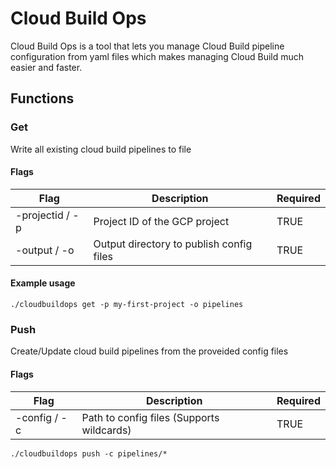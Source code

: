 # Cloud Build Ops

Cloud Build Ops is a tool that lets you manage Cloud Build pipeline configuration from yaml files which makes managing Cloud Build much easier and faster.

## Functions

### Get

Write all existing cloud build pipelines to file

#### Flags

| Flag            | Description                              | Required |
| --------------- | ---------------------------------------- | -------- |
| -projectid / -p | Project ID of the GCP project            | TRUE     |
| -output / -o    | Output directory to publish config files | TRUE     |

#### Example usage

```
./cloudbuildops get -p my-first-project -o pipelines
```

### Push

Create/Update cloud build pipelines from the proveided config files

#### Flags

| Flag         | Description                               | Required |
| ------------ | ----------------------------------------- | -------- |
| -config / -c | Path to config files (Supports wildcards) | TRUE     |

```
./cloudbuildops push -c pipelines/*
```
